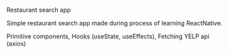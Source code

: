 Restaurant search app

Simple restaurant search app made during process of learning ReactNative.

Primitive components,
Hooks (useState, useEffects),
Fetching YELP api (axios)
